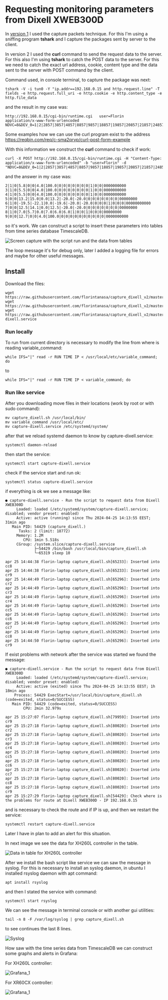 # Requesting monitoring parameters from Dixell XWEB300D

In [version 1](https://github.com/florintanasa/capture_dixell_v1) I used the capture packets technique. For this I'm using a sniffing program **tshark** and I capture the packages sent by
server to the client.  

In version 2 I used the **curl** command to send the request data to the server. For this also I'm using **tshark** to catch the POST data
to the server.
For this we need to catch the exact url address, cookie, content type and the data sent to the server with POST command by the client.  
 
Command used, in console terminal, to capture the package was next:  

```shell
tshark -V -i tun0 -Y "ip.addr==192.168.0.15 and http.request.line" -T fields -e http.request.full_uri -e http.cookie -e http.content_type -e http.file_data
```
and the result in my case was:  

```text
http://192.168.0.15/cgi-bin/runtime.cgi   user=Florin     application/x-www-form-urlencoded       NDVC=8&DEV_0=1|2|2857|3857|4857|8857|9857|18857|19857|20857|21857|24857|25857|17857|1|29857|30857|&DEV_1=1|3|2857|3857|4857|8857|9857|18857|19857|20857|21857|24857|25857|17857|1|29857|30857|&DEV_2=1|4|2857|3857|4857|8857|9857|18857|19857|20857|21857|24857|25857|17857|1|29857|30857|&DEV_3=1|5|2857|3857|4857|5857|6857|20857|29857|32857|23857|1|35857|36857|38857|&DEV_4=1|6|2858|3858|4858|5858|6858|20858|29858|32858|23858|1|35858|36858|38858|&DEV_5=1|7|2858|3858|4858|5858|6858|20858|29858|32858|23858|1|35858|36858|38858|&DEV_6=1|8|2858|3858|4858|5858|6858|20858|29858|32858|23858|1|35858|36858|38858|&DEV_7=1|9|2858|3858|4858|8858|9858|18858|19858|20858|21858|24858|25858|17858|1|29858|30858|\n
```  
Some examples how we can use the curl program exist to the address https://reqbin.com/req/c-sma2qrvp/curl-post-form-example  

With this information we construct the **curl** command to check if work: 

```shell
curl -X POST http://192.168.0.15/cgi-bin/runtime.cgi -H "Content-Type: application/x-www-form-urlencoded" -b "user=Florin" -d "NDVC=8&DEV_0=1|2|2857|3857|4857|8857|9857|18857|19857|20857|21857|24857|25857|17857|1|29857|30857|&DEV_1=1|3|2857|3857|4857|8857|9857|18857|19857|20857|21857|24857|25857|17857|1|29857|30857|&DEV_2=1|4|2857|3857|4857|8857|9857|18857|19857|20857|21857|24857|25857|17857|1|29857|30857|&DEV_3=1|5|2857|3857|4857|5857|6857|20857|29857|32857|23857|1|35857|36857|38857|&DEV_4=1|6|2858|3858|4858|5858|6858|20858|29858|32858|23858|1|35858|36858|38858|&DEV_5=1|7|2858|3858|4858|5858|6858|20858|29858|32858|23858|1|35858|36858|38858|&DEV_6=1|8|2858|3858|4858|5858|6858|20858|29858|32858|23858|1|35858|36858|38858|&DEV_7=1|9|2858|3858|4858|8858|9858|18858|19858|20858|21858|24858|25858|17858|1|29858|30858|"
```  
and the answer in my case was:  

```text
2|1|0|5.8|0|0|4.0|100.0|0|0|0|0|0|0|0|1|0|0|0000000000
3|1|0|5.5|0|0|4.0|100.0|0|0|0|0|0|0|0|1|0|0|0000000000
4|1|0|5.5|0|0|4.0|100.0|0|0|0|0|0|0|0|1|0|0|0000000000
5|0|0|13.2|15.0|0.0|13.2|-20.0|-20.0|0|0|0|0|0|0|0|00000000
6|1|0|-19.5|-22.1|0.0|-19.6|-20.0|-20.0|0|0|0|1|0|0|0|00000000000
7|0|0|12.5|14.1|0.0|12.5|-20.0|-20.0|0|0|0|0|0|0|0|00000000
8|1|0|7.0|5.7|0.0|7.0|6.0|6.0|1|0|0|1|0|0|0|00000000
9|0|0|12.7|0|0|4.0|100.0|0|0|0|0|0|0|0|0|0|0|0000000000
```
so it's work. We can construct a script to insert these parameters into tables from time series database TimescaleDB.  

![Screen capture with the script run and the data from tables](./img/script_run.png)  

The loop message it's for debug only, later I added a logging file for errors and maybe for other useful messages.  

## Install
Download the files:  
```shell
wget https://raw.githubusercontent.com/florintanasa/capture_dixell_v2/master/capture_dixell.sh
wget https://raw.githubusercontent.com/florintanasa/capture_dixell_v2/master/variable_command
wget https://raw.githubusercontent.com/florintanasa/capture_dixell_v2/master/capture-dixell.service
```
### Run locally
To run from current directory is necessary to modify the line from where is reading variable_command:  

```shell
while IFS="|" read -r RUN TIME IP < /usr/local/etc/variable_command; do
```
to  
```shell
while IFS="|" read -r RUN TIME IP < variable_command; do
```

### Run like service

After you downloading move files in their locations (work by root or with sudo command):
```shell
mv capture_dixell.sh /usr/local/bin/
mv variable_command /usr/local/etc/
mv capture-dixell.service /etc/systemd/system/
```
after that we reload systemd daemon to know by capture-dixell.service:
```shell
systemctl daemon-reload
```
then start the service:
```shell
systemctl start capture-dixell.service
```
check if the service start and run ok:
```shell
systemctl status capture-dixell.service
```  
if everything is ok we see a message like:  
```shell
● capture-dixell.service - Run the script to request data from Dixell XWEB300D
     Loaded: loaded (/etc/systemd/system/capture-dixell.service; disabled; vendor preset: enabled)
     Active: active (running) since Thu 2024-04-25 14:13:55 EEST; 31min ago
   Main PID: 54429 (capture_dixell.)
      Tasks: 2 (limit: 18772)
     Memory: 1.2M
        CPU: 1min 5.518s
     CGroup: /system.slice/capture-dixell.service
             ├─54429 /bin/bash /usr/local/bin/capture_dixell.sh
             └─65319 sleep 10

apr 25 14:44:38 florin-laptop capture_dixell.sh[65233]: Inserted into cc8
apr 25 14:44:38 florin-laptop capture_dixell.sh[65233]: Inserted into cr9
apr 25 14:44:49 florin-laptop capture_dixell.sh[65296]: Inserted into cr2
apr 25 14:44:49 florin-laptop capture_dixell.sh[65296]: Inserted into cr3
apr 25 14:44:49 florin-laptop capture_dixell.sh[65296]: Inserted into cr4
apr 25 14:44:49 florin-laptop capture_dixell.sh[65296]: Inserted into cc5
apr 25 14:44:49 florin-laptop capture_dixell.sh[65296]: Inserted into cc6
apr 25 14:44:49 florin-laptop capture_dixell.sh[65296]: Inserted into cc7
apr 25 14:44:49 florin-laptop capture_dixell.sh[65296]: Inserted into cc8
apr 25 14:44:50 florin-laptop capture_dixell.sh[65296]: Inserted into cr9

```
If exist problems with network after the service was started we found the message:  
```shell
● capture-dixell.service - Run the script to request data from Dixell XWEB300D
     Loaded: loaded (/etc/systemd/system/capture-dixell.service; disabled; vendor preset: enabled)
     Active: active (exited) since Thu 2024-04-25 14:13:55 EEST; 1h 18min ago
    Process: 54429 ExecStart=/usr/local/bin/capture_dixell.sh (code=exited, status=0/SUCCESS)
   Main PID: 54429 (code=exited, status=0/SUCCESS)
        CPU: 2min 32.979s

apr 25 15:27:07 florin-laptop capture_dixell.sh[79959]: Inserted into cr9
apr 25 15:27:18 florin-laptop capture_dixell.sh[80020]: Inserted into cr2
apr 25 15:27:18 florin-laptop capture_dixell.sh[80020]: Inserted into cr3
apr 25 15:27:18 florin-laptop capture_dixell.sh[80020]: Inserted into cr4
apr 25 15:27:18 florin-laptop capture_dixell.sh[80020]: Inserted into cc5
apr 25 15:27:18 florin-laptop capture_dixell.sh[80020]: Inserted into cc6
apr 25 15:27:18 florin-laptop capture_dixell.sh[80020]: Inserted into cc7
apr 25 15:27:18 florin-laptop capture_dixell.sh[80020]: Inserted into cc8
apr 25 15:27:18 florin-laptop capture_dixell.sh[80020]: Inserted into cr9
apr 25 15:27:29 florin-laptop capture_dixell.sh[54429]: Check where is the problems for route at Dixell XWEB300D - IP 192.168.0.15
```
and is necessary to check the route and if IP is up, and then we restart the service:  
```shell
systemctl restart capture-dixell.service
```
Later I have in plan to add an alert for this situation.

In next image we see the data for XH260L controller in the table.  
  
![Data in table for XH260L controller](./img/script_run_2.png)

After we install the bash script like service we can saw the message in syslog. For this is necessary to install an syslog daemon, 
in ubuntu I installed rsyslog daemon with apt command:  
```shell
apt install rsyslog
```
and then I stated the service with command:  
```shell
systemctl start rsyslog
```
We can see the message in terminal console or with another gui utilities:   
```shell
tail -n 8 -F /var/log/syslog | grep capture_dixell.sh
```
to see continues the last 8 lines.  

![Syslog](./img/syslog.png)  

How saw with the time series data from TimescaleDB we can construct some graphs and alerts in Grafana:  
  
For XH260L controller:  

![Grafana_1](./img/Grafana_1.png)

For XR60CX controller:  

![Grafana_1](./img/Grafana_2.png)